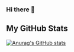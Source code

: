 ### Hi there 👋
## My GitHub Stats
[![Anurag's GitHub stats](https://github-readme-stats.vercel.app/api?username=clarion22&theme=synthwave&show_icons=true)](https://github.com/anuraghazra/github-readme-stats)

<!--
**clarion22/Clarion22** is a ✨ _special_ ✨ repository because its `README.md` (this file) appears on your GitHub profile.

Here are some ideas to get you started:

- 🔭 I’m currently working on ...
- 🌱 I’m currently learning ...
- 👯 I’m looking to collaborate on ...
- 🤔 I’m looking for help with ...
- 💬 Ask me about ...
- 📫 How to reach me: ...
- 😄 Pronouns: ...
- ⚡ Fun fact: ...
-->
